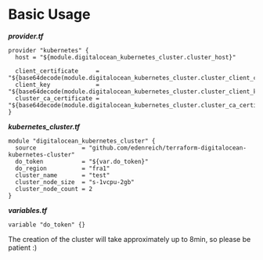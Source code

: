 
# Basic Usage

***provider.tf***
```hcl
provider "kubernetes" {
  host = "${module.digitalocean_kubernetes_cluster.cluster_host}"

  client_certificate     = "${base64decode(module.digitalocean_kubernetes_cluster.cluster_client_certificate)}"
  client_key             = "${base64decode(module.digitalocean_kubernetes_cluster.cluster_client_key)}"
  cluster_ca_certificate = "${base64decode(module.digitalocean_kubernetes_cluster.cluster_ca_certificate)}"
}
```

***kubernetes_cluster.tf***
```hcl
module "digitalocean_kubernetes_cluster" {
  source             = "github.com/edenreich/terraform-digitalocean-kubernetes-cluster"
  do_token           = "${var.do_token}"
  do_region          = "fra1"
  cluster_name       = "test"
  cluster_node_size  = "s-1vcpu-2gb"
  cluster_node_count = 2
}
```

***variables.tf***
```hcl
variable "do_token" {}
```

The creation of the cluster will take approximately up to 8min, so please be patient :)